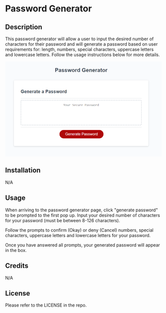 # Password Generator

## Description

This password generator will allow a user to input the desired number of characters for their password and will generate a password based on user requirements for: length, numbers, special characters, uppercase letters and lowercase letters. Follow the usage instructions below for more details. 

![PasswordGeneratorScreenshot](PasswordGeneratorScreenshot.png)


## Installation

N/A

## Usage

When arriving to the password generator page, click "generate password" to be prompted to the first pop up. Input your desired number of characters for your password (must be between 8-126 characters). 

Follow the prompts to confirm (Okay) or deny (Cancel) numbers, special characters, uppercase letters and lowercase letters for your password.

Once you have answered all prompts, your generated password will appear in the box.


## Credits

N/A

## License

Please refer to the LICENSE in the repo.